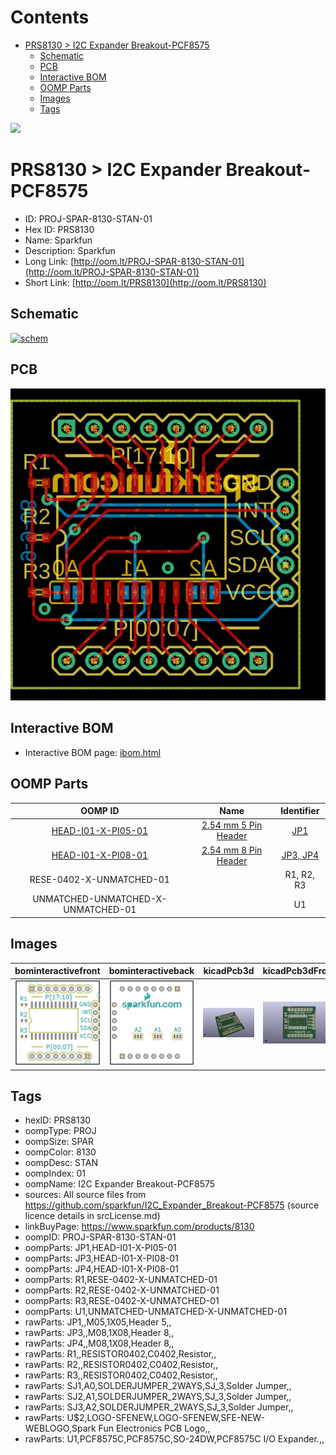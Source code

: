 



Contents
========

* [PRS8130 > I2C Expander Breakout-PCF8575](#prs8130--i2c-expander-breakout-pcf8575)
	* [Schematic](#schematic)
	* [PCB](#pcb)
	* [Interactive BOM](#interactive-bom)
	* [OOMP Parts](#oomp-parts)
	* [Images](#images)
	* [Tags](#tags)
  
![][im]
# PRS8130 > I2C Expander Breakout-PCF8575

- ID: PROJ-SPAR-8130-STAN-01
- Hex ID: PRS8130
- Name: Sparkfun
- Description: Sparkfun
- Long Link: [http://oom.lt/PROJ-SPAR-8130-STAN-01](http://oom.lt/PROJ-SPAR-8130-STAN-01)
- Short Link: [http://oom.lt/PRS8130](http://oom.lt/PRS8130)

## Schematic
  
[![schem](eagleSchemImage.png)](eagleSchemImage.png)
## PCB
  
[![pcb](eagleImage.png)](eagleImage.png)
## Interactive BOM

- Interactive BOM page: [ibom.html](https://htmlpreview.github.io/?https://github.com/oomlout/oomlout_OOMP_projects/blob/main/PROJ-SPAR-8130-STAN-01/kicad/bom/ibom.html)

## OOMP Parts
  

|OOMP ID|Name|Identifier|
| :---: | :---: | :---: |
|[HEAD-I01-X-PI05-01](https://github.com/oomlout/oomlout_OOMP_parts/tree/main/HEAD-I01-X-PI05-01/)|[2.54 mm 5 Pin Header](https://github.com/oomlout/oomlout_OOMP_parts/tree/main/HEAD-I01-X-PI05-01/)|[JP1](https://github.com/oomlout/oomlout_OOMP_parts/tree/main/HEAD-I01-X-PI05-01/)|
|[HEAD-I01-X-PI08-01](https://github.com/oomlout/oomlout_OOMP_parts/tree/main/HEAD-I01-X-PI08-01/)|[2.54 mm 8 Pin Header](https://github.com/oomlout/oomlout_OOMP_parts/tree/main/HEAD-I01-X-PI08-01/)|[JP3, JP4](https://github.com/oomlout/oomlout_OOMP_parts/tree/main/HEAD-I01-X-PI08-01/)|
|RESE-0402-X-UNMATCHED-01||R1, R2, R3|
|UNMATCHED-UNMATCHED-X-UNMATCHED-01||U1|

## Images
  
  

|bominteractivefront|bominteractiveback|kicadPcb3d|kicadPcb3dFront|kicadPcb3dBack|kicadSchem|eagleImage|eagleSchemImage|pcbdraw|pcbdrawback|
| :---: | :---: | :---: | :---: | :---: | :---: | :---: | :---: | :---: | :---: |
|[![bominteractivefront](bomFront_140.png)](bomFront.png)|[![bominteractiveback](bomBack_140.png)](bomBack.png)|[![kicadPcb3d](kicadPcb3d_140.png)](kicadPcb3d.png)|[![kicadPcb3dFront](kicadPcb3dFront_140.png)](kicadPcb3dFront.png)|[![kicadPcb3dBack](kicadPcb3dBack_140.png)](kicadPcb3dBack.png)|[![kicadSchem](kicadSchem_140.png)](kicadSchem.png)|[![eagleImage](eagleImage_140.png)](eagleImage.png)|[![eagleSchemImage](eagleSchemImage_140.png)](eagleSchemImage.png)|[![pcbdraw](pcbdraw_140.png)](pcbdraw.png)|[![pcbdrawback](pcbdrawBack_140.png)](pcbdrawBack.png)|

## Tags

- hexID: PRS8130
- oompType: PROJ
- oompSize: SPAR
- oompColor: 8130
- oompDesc: STAN
- oompIndex: 01
- oompName: I2C Expander Breakout-PCF8575
- sources: All source files from https://github.com/sparkfun/I2C_Expander_Breakout-PCF8575 (source licence details in srcLicense.md)
- linkBuyPage: https://www.sparkfun.com/products/8130
- oompID: PROJ-SPAR-8130-STAN-01
- oompParts: JP1,HEAD-I01-X-PI05-01
- oompParts: JP3,HEAD-I01-X-PI08-01
- oompParts: JP4,HEAD-I01-X-PI08-01
- oompParts: R1,RESE-0402-X-UNMATCHED-01
- oompParts: R2,RESE-0402-X-UNMATCHED-01
- oompParts: R3,RESE-0402-X-UNMATCHED-01
- oompParts: U1,UNMATCHED-UNMATCHED-X-UNMATCHED-01
- rawParts: JP1,,M05,1X05,Header 5,,
- rawParts: JP3,,M08,1X08,Header 8,,
- rawParts: JP4,,M08,1X08,Header 8,,
- rawParts: R1,,RESISTOR0402,C0402,Resistor,,
- rawParts: R2,,RESISTOR0402,C0402,Resistor,,
- rawParts: R3,,RESISTOR0402,C0402,Resistor,,
- rawParts: SJ1,A0,SOLDERJUMPER_2WAYS,SJ_3,Solder Jumper,,
- rawParts: SJ2,A1,SOLDERJUMPER_2WAYS,SJ_3,Solder Jumper,,
- rawParts: SJ3,A2,SOLDERJUMPER_2WAYS,SJ_3,Solder Jumper,,
- rawParts: U$2,LOGO-SFENEW,LOGO-SFENEW,SFE-NEW-WEBLOGO,Spark Fun Electronics PCB Logo,,
- rawParts: U1,PCF8575C,PCF8575C,SO-24DW,PCF8575C I/O Expander.,,



[im]: kicadPcb3d_450.png
